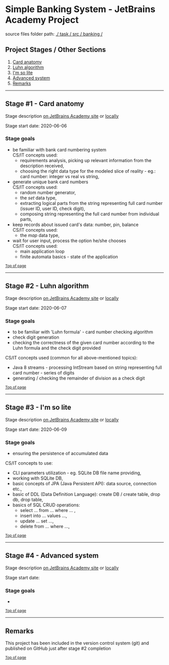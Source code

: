 <a name="pgtop"></a>

# Simple Banking System - JetBrains Academy Project

<a name="0"></a><a name="stages"></a>

source files folder path: [./ task / src / banking /](./task/src/banking/)

## Project Stages / Other Sections

1. [Card anatomy](#stage1)
2. [Luhn algorithm](#stage2)
3. [I'm so lite](#stage3)
4. [Advanced system](#stage4)
5. [Remarks](#remarks)

---

<a name="1"></a><a name="stage1"></a>

## Stage #1 - Card anatomy

Stage description [on JetBrains Academy site](https://hyperskill.org/projects/93/stages/515/implement) or [locally](./Card%20anatomy/task.html)

Stage start date: 2020-06-06

### Stage goals

* be familiar with bank card numbering system<br>CS/IT concepts used: 
  * requirements analysis, picking up relevant information from the description received,
  * choosing the right data type for the modeled slice of reality - eg.: card number: integer vs real vs string,
* generate unique bank card numbers<br>CS/IT concepts used: 
  * random number generator,
  * the _set_ data type, 
  * extracting logical parts from the string representing full card number (issuer ID,  user ID, check digit),
  * composing string representing the full card number from individual  parts,
* keep records about issued card's data: number, pin, balance<br>CS/IT concepts used: 
  * the _map_ data type,
* wait for user input, process the option he/she chooses<br>CS/IT concepts used:
  * main application  loop
  * finite automata basics - state of the application

<sub>[Top of page](#pgtop)<sub>

---

<a name="2"></a><a name="stage2"></a>

## Stage #2 - Luhn algorithm

Stage description [on JetBrains Academy site](https://hyperskill.org/projects/93/stages/516/implement) or [locally](./Luhn%20algorithm/task.html)

Stage start date: 2020-06-07

### Stage goals

* to be familiar with 'Luhn formula' - card number checking algorithm
* check digit generation
* checking the correctness of the given card number according to the Luhn formula and the check digit provided

CS/IT concepts used (common for all above-mentioned topics):

* Java 8 streams - processing IntStream based on string representing full card number - series of digits 
* generating / checking the remainder of division as a check digit

<sub>[Top of page](#pgtop)<sub>

---

<a name="3"></a><a name="stage3"></a>

## Stage #3 - I'm so lite

Stage description [on JetBrains Academy site](https://hyperskill.org/projects/93/stages/517/implement) or [locally](./I'm%20so%20lite/task.html)

Stage start date: 2020-06-09

### Stage goals

* ensuring the persistence of accumulated data

CS/IT concepts to use:

* CLI parameters utilization - eg. SQLite DB file name providing,
* working with SQLite DB,
* basic concepts of JPA (Java Persistent API): data source, connection etc.,
* basic of DDL (Data Definition Language): create DB / create table, drop db, drop table,
* basics of SQL CRUD operations: 
  * select ... from ... where ... , 
  * insert into ... values ..., 
  * update ... set ...,
  * delete from ... where ...,

<sub>[Top of page](#pgtop)<sub>

---

<a name="4"></a><a name="stage4"></a>

## Stage #4 - Advanced system

Stage description [on JetBrains Academy site](https://hyperskill.org/projects/93/stages/518/implement) or [locally](./Advanced%20system/task.html)

Stage start date: <not yet>

### Stage goals

* 

<sub>[Top of page](#pgtop)<sub>

---

<a name="5"></a><a name="remarks"></a>

## Remarks

This project has been included in the version control system (git) and published on GitHub just after stage #2 completion



<sub>[Top of page](#pgtop)<sub>
